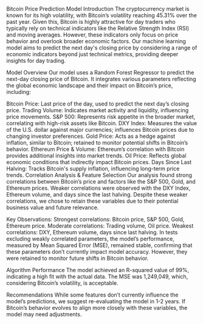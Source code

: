 Bitcoin Price Prediction Model
Introduction
The cryptocurrency market is known for its high volatility, with Bitcoin’s volatility reaching 45.31% over the past year. Given this, Bitcoin is highly attractive for day traders who typically rely on technical indicators like the Relative Strength Index (RSI) and moving averages. However, these indicators only focus on price behavior and overlook broader economic factors. Our machine learning model aims to predict the next day's closing price by considering a range of economic indicators beyond just technical metrics, providing deeper insights for day trading.

Model Overview
Our model uses a Random Forest Regressor to predict the next-day closing price of Bitcoin. It integrates various parameters reflecting the global economic landscape and their impact on Bitcoin’s price, including:

Bitcoin Price: Last price of the day, used to predict the next day’s closing price.
Trading Volume: Indicates market activity and liquidity, influencing price movements.
S&P 500: Represents risk appetite in the broader market, correlating with high-risk assets like Bitcoin.
DXY Index: Measures the value of the U.S. dollar against major currencies; influences Bitcoin prices due to changing investor preferences.
Gold Price: Acts as a hedge against inflation, similar to Bitcoin; retained to monitor potential shifts in Bitcoin’s behavior.
Ethereum Price & Volume: Ethereum’s correlation with Bitcoin provides additional insights into market trends.
Oil Price: Reflects global economic conditions that indirectly impact Bitcoin prices.
Days Since Last Halving: Tracks Bitcoin's supply inflation, influencing long-term price trends.
Correlation Analysis & Feature Selection
Our analysis found strong correlations between Bitcoin’s price and factors like the S&P 500, Gold, and Ethereum prices. Weaker correlations were observed with the DXY Index, Ethereum volume, and days since the last halving. Despite these weaker correlations, we chose to retain these variables due to their potential business value and future relevance.

Key Observations:
Strongest correlations: Bitcoin price, S&P 500, Gold, Ethereum price.
Moderate correlations: Trading volume, Oil price.
Weakest correlations: DXY, Ethereum volume, days since last halving.
In tests excluding weakly correlated parameters, the model’s performance, measured by Mean Squared Error (MSE), remained stable, confirming that these parameters don’t currently impact model accuracy. However, they were retained to monitor future shifts in Bitcoin behavior.

Algorithm Performance
The model achieved an R-squared value of 99%, indicating a high fit with the actual data. The MSE was 1,249,049, which, considering Bitcoin’s volatility, is acceptable.

Recommendations
While some features don’t currently influence the model’s predictions, we suggest re-evaluating the model in 1-2 years. If Bitcoin’s behavior evolves to align more closely with these variables, the model may need adjustments.

